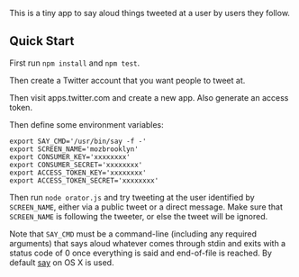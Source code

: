 This is a tiny app to say aloud things tweeted at a user by
users they follow.

## Quick Start

First run `npm install` and `npm test`.

Then create a Twitter account that you want people to tweet at.

Then visit apps.twitter.com and create a new app. Also generate an
access token.

Then define some environment variables:

```
export SAY_CMD='/usr/bin/say -f -'
export SCREEN_NAME='mozbrooklyn'
export CONSUMER_KEY='xxxxxxxx'
export CONSUMER_SECRET='xxxxxxxx'
export ACCESS_TOKEN_KEY='xxxxxxxx'
export ACCESS_TOKEN_SECRET='xxxxxxxx'
```

Then run `node orator.js` and try tweeting at the user identified
by `SCREEN_NAME`, either via a public tweet or a direct message.
Make sure that `SCREEN_NAME` is following the tweeter, or else the
tweet will be ignored.

Note that `SAY_CMD` must be a command-line (including any required
arguments) that says aloud whatever comes through stdin and exits
with a status code of 0 once everything is said and end-of-file is
reached. By default [say][] on OS X is used.

  [say]: https://developer.apple.com/library/mac/documentation/Darwin/Reference/ManPages/man1/say.1.html

